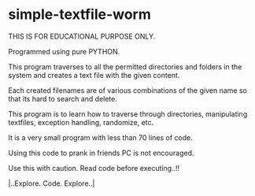 # simple-textfile-worm
THIS IS FOR EDUCATIONAL PURPOSE ONLY.

Programmed using pure PYTHON.

This program traverses to all the permitted directories and folders in the system and creates a text file with the given content.

Each created filenames are of various combinations of the given name so that its hard to search and delete.

This program is to learn how to traverse through directories, manipulating textfiles, exception handling, randomize, etc.

It is a very small program with less than 70 lines of code.

Using this code to prank in friends PC is not encouraged.

Use this with caution. Read code before executing..!!

|..Explore. Code. Explore..|

